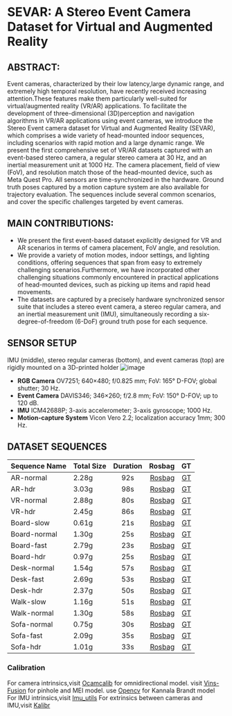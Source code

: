 # SEVAR: A Stereo Event Camera Dataset for Virtual and Augmented Reality

## ABSTRACT:
Event cameras, characterized by their low latency,large dynamic range, and extremely high temporal resolution, have recently received increasing attention.These features make them particularly well-suited for virtual/augmented reality (VR/AR) applications. To facilitate the development of three-dimensional (3D)perception and navigation algorithms in VR/AR applications using event cameras, we introduce the Stereo Event camera dataset for Virtual and Augmented Reality (SEVAR), which comprises a wide variety of head-mounted indoor sequences, including scenarios with rapid motion and a large dynamic range. We present the first comprehensive set of VR/AR datasets captured with an event-based stereo camera, a regular stereo camera at 30 Hz, and an inertial measurement unit at 1000 Hz. The camera placement, field of view (FoV), and resolution match those of the head-mounted device, such as Meta Quest Pro. All sensors are time-synchronized in the hardware. Ground truth poses captured by a motion capture system are also available for trajectory evaluation. The sequences include several common scenarios, and cover the specific challenges targeted by event cameras.

## MAIN CONTRIBUTIONS:
*  We present the first event-based dataset explicitly designed for VR and AR scenarios in terms of camera placement, FoV angle, and resolution.
*  We provide a variety of motion modes, indoor settings, and lighting conditions, offering sequences that span from easy to extremely challenging scenarios.Furthermore, we have incorporated other challenging situations commonly encountered in practical applications of head-mounted devices, such as picking up items and rapid head movements.
* The datasets are captured by a precisely hardware synchronized sensor suite that includes a stereo event camera, a stereo regular camera, and an inertial measurement unit (IMU), simultaneously recording a six-degree-of-freedom (6-DoF) ground truth pose for each sequence.

## SENSOR SETUP
IMU (middle), stereo regular cameras (bottom), and event cameras (top) are rigidly mounted on a 3D-printed holder
![image](https://github.com/sevar-dataset/sevar/blob/main/Fig1.png)
* **RGB Camera** OV7251; 640×480; f/0.825 mm; FoV: 165° D-FOV; global shutter; 30 Hz.
* **Event Camera** DAVIS346; 346×260; f/2.8 mm; FoV: 150° D-FOV; up to 120 dB.
* **IMU**  ICM42688P; 3-axis accelerometer; 3-axis gyroscope; 1000 Hz.
* **Motion-capture System** Vicon Vero 2.2; localization accuracy 1mm; 300 Hz.

## DATASET SEQUENCES
Sequence Name|Total Size|Duration|Rosbag|GT
--|:--|:--:|--:|--:
AR-normal|2.28g|92s|[Rosbag](https://pan.baidu.com/s/1zvpk3hRYwEopyPsoF6WshA )|[GT](https://1drv.ms/t/c/48c1f55133f3a070/EeWoHTQA1QtCk0tByN716boBsaj-6KRwnviLcxNZXlqWMA?e=7Af0jd)
AR-hdr|3.03g|98s|[Rosbag](https://pan.baidu.com/s/10iftQF62biYDjtBSby_HXg )|[GT](https://1drv.ms/t/c/48c1f55133f3a070/ESrI-6U_KU5Ns54_CNN4jGYBgd_o71BTwBbdNDwN4F9NTg?e=EYrIVi)
VR-normal|2.88g|80s|[Rosbag](https://pan.baidu.com/s/1HEZrGog6FkdV3ppShSTsFg )|[GT](https://1drv.ms/t/c/48c1f55133f3a070/EVhB8s1AlqdFrMVp4o4g_DoB3GqabFZ7rOmprJ3qDWNoXg?e=PcpEOj)
VR-hdr|2.45g|86s|[Rosbag](https://pan.baidu.com/s/1jiG0SHdFdQ15S0XpextSfA )|[GT](https://1drv.ms/t/c/48c1f55133f3a070/EXC0AhGF76VCv6U02hDiFQsBTA0r_LKgpcqHyK5p-zSzvA?e=R3YwF1)
Board-slow|0.61g|21s|[Rosbag](https://pan.baidu.com/s/1z4NnnJe7WXNBy41_iEcfYQ )|[GT](https://1drv.ms/t/c/48c1f55133f3a070/EcfDi3SwX7RFtJU1RAyO2KMBGwqTe6ntZw3jckGryfDMkg?e=JLeWH0)
Board-normal|1.30g|25s|[Rosbag](https://pan.baidu.com/s/134dtmmuVqq83FshuZg4TyQ )|[GT](https://1drv.ms/t/c/48c1f55133f3a070/EciLEcak0KZJmHXXBwNRMCgB4PNLzpjUmuPwHh5tKTQk-Q?e=loeyWv)
Board-fast|2.79g|23s|[Rosbag](https://pan.baidu.com/s/1uZSBUJs8fe6wgtArOKO-pw )|[GT](https://1drv.ms/t/c/48c1f55133f3a070/ESHQVmqu0b1Jun-db3TxzRgBQMDycFducz8UmSlNcPK7xA?e=j2azvV)
Board-hdr|0.97g|25s|[Rosbag](https://pan.baidu.com/s/1EZ6wwSO5CICVXkwd94CseQ )|[GT](https://1drv.ms/t/c/48c1f55133f3a070/EUm7wPhhMYpJndDCZdGwbCgBAstKpKeKINYh8EljoWNrsw?e=hJfnTF)
Desk-normal|1.54g|57s|[Rosbag](https://pan.baidu.com/s/1In7j60PcgHsr87-wwhAMwg )|[GT](https://1drv.ms/t/c/48c1f55133f3a070/ESPLFC29HchEquE3akbo_60Brd5q6lID0U9gc8dtVallFg?e=AvBn8s)
Desk-fast|2.69g|53s|[Rosbag](https://pan.baidu.com/s/1d9eSR91Fbub5GARINvUGzg )|[GT](https://1drv.ms/t/c/48c1f55133f3a070/ESZKLTyAJopNtRwpci9_WCcBbXhZ3UJwFZzOr_a3xb6Ozg?e=Fn8aoM)
Desk-hdr|2.37g|50s|[Rosbag](https://pan.baidu.com/s/1pNlWreWqqARHWRbuhNPuQQ )|[GT](https://1drv.ms/t/c/48c1f55133f3a070/EQ3mIkFWfkZJqp2bLpsgQB4BKLUoZ0lsPLSdqQ4Kyr_hzA?e=yZysT9)
Walk-slow|1.16g|51s|[Rosbag](https://pan.baidu.com/s/1Z6873JGBz6OqFlnetDDuLQ )|[GT](https://1drv.ms/t/c/48c1f55133f3a070/Ee-qZdqIREBDozHGLSsUI8wB1zCN8sqy0P-7j73Qp_S-Bw?e=PKgh17)
Walk-normal|1.30g|58s|[Rosbag](https://pan.baidu.com/s/1DfLbd3X6tfjdce1wxp9V5w )|[GT](https://1drv.ms/t/c/48c1f55133f3a070/EaQu1pG_JN5Og9SQpe_dpF0Bgv7fO7PitPotX7k-C-SBfA?e=grLSwq)
Sofa-normal|0.75g|30s|[Rosbag](https://pan.baidu.com/s/1Gfeot6yZqqaCaVT_UBPMQA )|[GT](https://1drv.ms/t/c/48c1f55133f3a070/EY3rW8noaFFOldg6yakm02UBmj9xHw45zF1x2zQCPA9xIQ?e=VZFOYI)
Sofa-fast|2.09g|35s|[Rosbag](https://pan.baidu.com/s/17KyEHO5KvXPORZ2BV0iFHw )|[GT](https://1drv.ms/t/c/48c1f55133f3a070/EXOuVL0YV_NMt3ZtfCW949ABErpuFnNBixKqPd8amOvr0Q?e=jQEiT8)
Sofa-hdr|1.01g|33s|[Rosbag](https://pan.baidu.com/s/1Amgejb5WlFSIyA4hxj3Jzg )|[GT](https://1drv.ms/t/c/48c1f55133f3a070/EYG3hTMpmLZMk2r94t2AnW4B6i1YufTE3us65yDMe8YSSw?e=wniUeT)

### Calibration
For camera intrinsics,visit [Ocamcalib](http://sites.google.com/site/scarabotix/ocamcalib-toolbox) for omnidirectional model.
visit [Vins-Fusion](https://github.com/HKUST-Aerial-Robotics/VINS-Fusion) for pinhole and MEI model.
use [Opencv](https://opencv.org/) for Kannala Brandt model
For IMU intrinsics,visit [Imu_utils](https://github.com/gaowenliang/imu_utils)
For extrinsics between cameras and IMU,visit [Kalibr](https://github.com/ethz-asl/kalibr)

